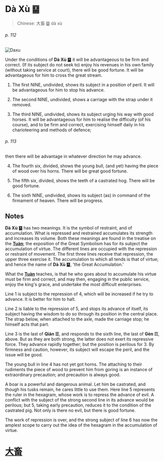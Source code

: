 # Dà Xù ䷙

> Chinese: 大畜 ䷙ dà xù

###### p. 112

![Daxu](https://88o.io/wp-content/uploads/2018/09/26-e5a4a7e89384daxu.jpg)

Under the conditions of **Dà Xù ䷙** it will be advantageous to be firm and correct. (If its subject do not seek to) enjoy his revenues in his own family (without taking service at court), there will be good fortune. It will be advantageous for him to cross the great stream.

1. The first NINE, undivided, shows its subject in a position of peril. It will be advantageous for him to stop his advance.

2. The second NINE, undivided, shows a carriage with the strap under it removed.

3. The third NINE, undivided, shows its subject urging his way with good horses.
It will be advantageous for him to realise the difficulty (of his course), and to be firm and correct,
exercising himself daily in his charioteering and methods of defence;

###### p. 113

then there will be advantage in whatever direction he may advance.

4. The fourth six, divided, shows the young bull, (and yet) having the piece of wood over his horns. There will be great good fortune.

5. The fifth six, divided, shows the teeth of a castrated hog. There will be good fortune.

6. The sixth NINE, undivided, shows its subject (as) in command of the firmament of heaven. There will be progress.

## Notes

**Dà Xù ䷙** has two meanings. It is the symbol of restraint, and of accumulation. What is repressed and restrained accumulates its strength and increases its volume.
Both these meanings are found in the treatise on the [**Tuàn**](https://en.wikipedia.org/wiki/Ten_Wings); the exposition of the Great Symbolism has for its subject the accumulation of virtue.
The different lines are occupied with the repression or restraint of movement. The first three lines receive that repression, the upper three exercise it. The accumulation to which all tends is that of virtue; and hence the name of **Dà Xù ䷙**, 'the Great Accumulation.'

What the [**Tuàn**](https://en.wikipedia.org/wiki/Ten_Wings) teaches, is that he who goes about to accumulate his virtue must be firm and correct, and may then, engaging in the public service, enjoy the king's grace, and undertake the most difficult enterprises.

Line 1 is subject to the repression of 4, which will be increased if he try to advance. It is better for him to halt.

Line 2 is liable to the repression of 5, and stops its advance of itself, its subject having the wisdom to do so through its position in the central place. The strap below, when attached to the axle, made the carriage stop; he himself acts that part.

Line 3 is the last of **Qián ☰**, and responds to the sixth line, the last of **Gèn ☶**, above. But as they are both strong, the latter does not exert its repressive force. They advance rapidly together; but the position is perilous for 3. By firmness and caution, however, its subject will escape the peril, and the issue will be good.

The young bull in line 4 has not yet got horns. The attaching to their rudiments the piece of wood to prevent him from goring is an instance of extraordinary precaution; and precaution is always good.

A boar is a powerful and dangerous animal. Let him be castrated, and though his tusks remain, he cares little to use them. Here line 5 represents the ruler in the hexagram, whose work is to repress the advance of evil. A conflict with the subject of the strong second line in its advance would be perilous; but 5, taking early precaution, reduces it to the condition of the castrated pig. Not only is there no evil, but there is good fortune.

The work of repression is over, and the strong subject of line 6 has now the amplest scope to carry out the idea of the hexagram in the accumulation of virtue.

# [大畜](./e5a4a7e89384daxu_cn.md)
